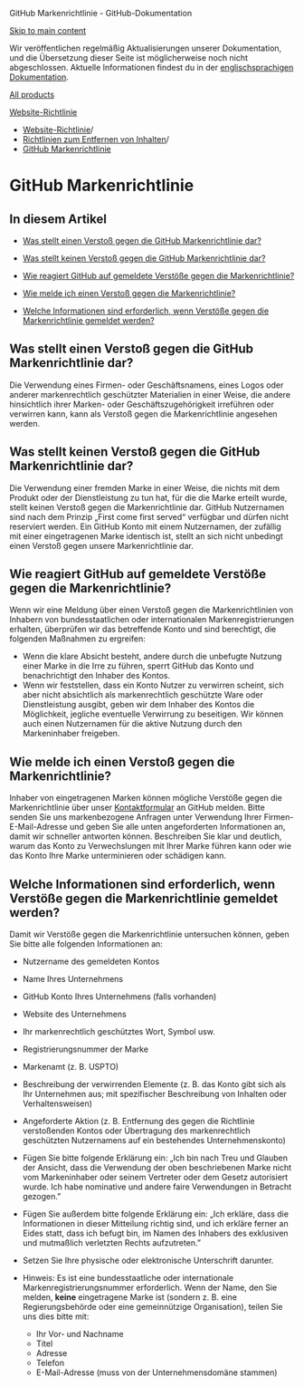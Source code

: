 GitHub Markenrichtlinie - GitHub-Dokumentation

[Skip to main content](#main-content)

Wir veröffentlichen regelmäßig Aktualisierungen unserer Dokumentation, und die Übersetzung dieser Seite ist möglicherweise noch nicht abgeschlossen. Aktuelle Informationen findest du in der [englischsprachigen Dokumentation](/en).

[All products](/de)

[Website-Richtlinie](/de/site-policy)

* [Website-Richtlinie](/de/site-policy)/
* [Richtlinien zum Entfernen von Inhalten](/de/site-policy/content-removal-policies)/
* [GitHub Markenrichtlinie](/de/site-policy/content-removal-policies/github-trademark-policy)

GitHub Markenrichtlinie
==========

In diesem Artikel
----------

* [Was stellt einen Verstoß gegen die GitHub Markenrichtlinie dar?](#what-is-a-github-trademark-policy-violation)

* [Was stellt keinen Verstoß gegen die GitHub Markenrichtlinie dar?](#what-is-not-a-github-trademark-policy-violation)

* [Wie reagiert GitHub auf gemeldete Verstöße gegen die Markenrichtlinie?](#how-does-github-respond-to-reported-trademark-policy-violations)

* [Wie melde ich einen Verstoß gegen die Markenrichtlinie?](#how-do-i-report-a-trademark-policy-violation)

* [Welche Informationen sind erforderlich, wenn Verstöße gegen die Markenrichtlinie gemeldet werden?](#what-information-is-required-when-reporting-trademark-policy-violations)

[](#what-is-a-github-trademark-policy-violation)Was stellt einen Verstoß gegen die GitHub Markenrichtlinie dar?
----------

Die Verwendung eines Firmen- oder Geschäftsnamens, eines Logos oder anderer markenrechtlich geschützter Materialien in einer Weise, die andere hinsichtlich ihrer Marken- oder Geschäftszugehörigkeit irreführen oder verwirren kann, kann als Verstoß gegen die Markenrichtlinie angesehen werden.

[](#what-is-not-a-github-trademark-policy-violation)Was stellt keinen Verstoß gegen die GitHub Markenrichtlinie dar?
----------

Die Verwendung einer fremden Marke in einer Weise, die nichts mit dem Produkt oder der Dienstleistung zu tun hat, für die die Marke erteilt wurde, stellt keinen Verstoß gegen die Markenrichtlinie dar. GitHub Nutzernamen sind nach dem Prinzip „First come first served“ verfügbar und dürfen nicht reserviert werden. Ein GitHub Konto mit einem Nutzernamen, der zufällig mit einer eingetragenen Marke identisch ist, stellt an sich nicht unbedingt einen Verstoß gegen unsere Markenrichtlinie dar.

[](#how-does-github-respond-to-reported-trademark-policy-violations)Wie reagiert GitHub auf gemeldete Verstöße gegen die Markenrichtlinie?
----------

Wenn wir eine Meldung über einen Verstoß gegen die Markenrichtlinien von Inhabern von bundesstaatlichen oder internationalen Markenregistrierungen erhalten, überprüfen wir das betreffende Konto und sind berechtigt, die folgenden Maßnahmen zu ergreifen:

* Wenn die klare Absicht besteht, andere durch die unbefugte Nutzung einer Marke in die Irre zu führen, sperrt GitHub das Konto und benachrichtigt den Inhaber des Kontos.
* Wenn wir feststellen, dass ein Konto Nutzer zu verwirren scheint, sich aber nicht absichtlich als markenrechtlich geschützte Ware oder Dienstleistung ausgibt, geben wir dem Inhaber des Kontos die Möglichkeit, jegliche eventuelle Verwirrung zu beseitigen. Wir können auch einen Nutzernamen für die aktive Nutzung durch den Markeninhaber freigeben.

[](#how-do-i-report-a-trademark-policy-violation)Wie melde ich einen Verstoß gegen die Markenrichtlinie?
----------

Inhaber von eingetragenen Marken können mögliche Verstöße gegen die Markenrichtlinie über unser [Kontaktformular](https://support.github.com/contact?tags=docs-trademark) an GitHub melden. Bitte senden Sie uns markenbezogene Anfragen unter Verwendung Ihrer Firmen-E-Mail-Adresse und geben Sie alle unten angeforderten Informationen an, damit wir schneller antworten können. Beschreiben Sie klar und deutlich, warum das Konto zu Verwechslungen mit Ihrer Marke führen kann oder wie das Konto Ihre Marke unterminieren oder schädigen kann.

[](#what-information-is-required-when-reporting-trademark-policy-violations)Welche Informationen sind erforderlich, wenn Verstöße gegen die Markenrichtlinie gemeldet werden?
----------

Damit wir Verstöße gegen die Markenrichtlinie untersuchen können, geben Sie bitte alle folgenden Informationen an:

* Nutzername des gemeldeten Kontos

* Name Ihres Unternehmens

* GitHub Konto Ihres Unternehmens (falls vorhanden)

* Website des Unternehmens

* Ihr markenrechtlich geschütztes Wort, Symbol usw.

* Registrierungsnummer der Marke

* Markenamt (z. B. USPTO)

* Beschreibung der verwirrenden Elemente (z. B. das Konto gibt sich als Ihr Unternehmen aus; mit spezifischer Beschreibung von Inhalten oder Verhaltensweisen)

* Angeforderte Aktion (z. B. Entfernung des gegen die Richtlinie verstoßenden Kontos oder Übertragung des markenrechtlich geschützten Nutzernamens auf ein bestehendes Unternehmenskonto)

* Fügen Sie bitte folgende Erklärung ein: „Ich bin nach Treu und Glauben der Ansicht, dass die Verwendung der oben beschriebenen Marke nicht vom Markeninhaber oder seinem Vertreter oder dem Gesetz autorisiert wurde. Ich habe nominative und andere faire Verwendungen in Betracht gezogen.”

* Fügen Sie außerdem bitte folgende Erklärung ein: „Ich erkläre, dass die Informationen in dieser Mitteilung richtig sind, und ich erkläre ferner an Eides statt, dass ich befugt bin, im Namen des Inhabers des exklusiven und mutmaßlich verletzten Rechts aufzutreten.”

* Setzen Sie Ihre physische oder elektronische Unterschrift darunter.

* Hinweis: Es ist eine bundesstaatliche oder internationale Markenregistrierungsnummer erforderlich. Wenn der Name, den Sie melden, **keine** eingetragene Marke ist (sondern z. B. eine Regierungsbehörde oder eine gemeinnützige Organisation), teilen Sie uns dies bitte mit:

  * Ihr Vor- und Nachname
  * Titel
  * Adresse
  * Telefon
  * E-Mail-Adresse (muss von der Unternehmensdomäne stammen)
